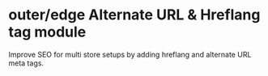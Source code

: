 # outer/edge Alternate URL & Hreflang tag module

Improve SEO for multi store setups by adding hreflang and alternate URL meta tags.
